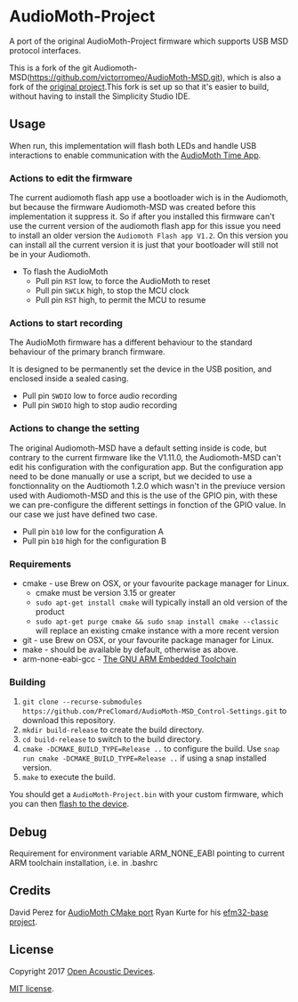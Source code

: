 # AudioMoth-Project

A port of the original AudioMoth-Project firmware which supports USB MSD protocol interfaces.

This is a fork of the git Audiomoth-MSD(https://github.com/victorromeo/AudioMoth-MSD.git), which is also a fork of the [original project](https://github.com/OpenAcousticDevices/AudioMoth-Project).This fork is set up so that it's easier to build, without having to install the Simplicity Studio IDE.

## Usage

When run, this implementation will flash both LEDs and handle USB interactions to enable communication with the [AudioMoth Time App](https://github.com/OpenAcousticDevices/AudioMoth-Time-App).

### Actions to edit the firmware

The current audiomoth flash app use a bootloader wich is in the Audiomoth, but because the firmware Audiomoth-MSD was created before this implementation it suppress it. So if after you installed this firmware can't use the current version of the audiomoth flash app for this issue you need to install an older version the `Audiomoth Flash app V1.2`. On this version you can install all the current version it is just that your bootloader will still not be in your Audiomoth.

- To flash the AudioMoth
  - Pull pin `RST` low, to force the AudioMoth to reset
  - Pull pin `SWCLK` high, to stop the MCU clock
  - Pull pin `RST` high, to permit the MCU to resume

### Actions to start recording

The AudioMoth firmware has a different behaviour to the standard behaviour of the primary branch firmware.

It is designed to be permanently set the device in the USB position, and enclosed inside a sealed casing.

- Pull pin `SWDIO` low to force audio recording
- Pull pin `SWDIO` high to stop audio recording

### Actions to change the setting

The original Audiomoth-MSD have a default setting inside is code, but contrary to the current firmware like the V1.11.0, the Audiomoth-MSD can't edit his configuration with the configuration app. But the configuration app need to be done manually or use a script, but we decided to use a fonctionnality on the Audtiomoth 1.2.0 which wasn't in the previuce version used with Audiomoth-MSD and this is the use of the GPIO pin, with these we can pre-configure the different settings in fonction of the GPIO value. In our case we just have defined two case.

- Pull pin `b10` low for the configuration A
- Pull pin `b10` high for the configuration B

### Requirements

- cmake - use Brew on OSX, or your favourite package manager for Linux.
  - cmake must be version 3.15 or greater
  - `sudo apt-get install cmake` will typically install an old version of the product
  - `sudo apt-get purge cmake && sudo snap install cmake --classic` will replace an existing cmake instance with a more recent version
- git - use Brew on OSX, or your favourite package manager for Linux.
- make - should be available by default, otherwise as above.
- arm-none-eabi-gcc - [The GNU ARM Embedded Toolchain](https://developer.arm.com/tools-and-software/open-source-software/developer-tools/gnu-toolchain/gnu-rm/downloads)

### Building

1. `git clone --recurse-submodules https://github.com/PreClomard/AudioMoth-MSD_Control-Settings.git` to download this repository.
2. `mkdir build-release` to create the build directory.
3. `cd build-release` to switch to the build directory.
4. `cmake -DCMAKE_BUILD_TYPE=Release ..` to configure the build.  Use `snap run cmake -DCMAKE_BUILD_TYPE=Release ..` if using a snap installed version.
5. `make` to execute the build.

You should get a `AudioMoth-Project.bin` with your custom firmware, which you can then [flash to the device](https://www.openacousticdevices.info/flashing).

## Debug

Requirement for environment variable ARM_NONE_EABI pointing to current ARM toolchain installation, i.e. in .bashrc

## Credits

David Perez for [AudioMoth CMake port](https://github.com/david-perez/AudioMoth-Project)
Ryan Kurte for his [efm32-base project](https://github.com/ryankurte/efm32-base).

## License

Copyright 2017 [Open Acoustic Devices](http://www.openacousticdevices.info/).

[MIT license](http://www.openacousticdevices.info/license).
